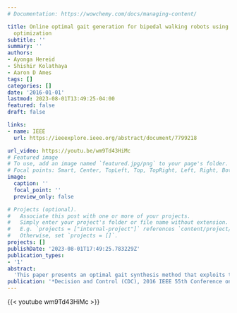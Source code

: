 ```yaml
---
# Documentation: https://wowchemy.com/docs/managing-content/

title: Online optimal gait generation for bipedal walking robots using legendre pseudospectral
  optimization
subtitle: ''
summary: ''
authors:
- Ayonga Hereid
- Shishir Kolathaya
- Aaron D Ames
tags: []
categories: []
date: '2016-01-01'
lastmod: 2023-08-01T13:49:25-04:00
featured: false
draft: false

links:
- name: IEEE
  url: https://ieeexplore.ieee.org/abstract/document/7799218

url_video: https://youtu.be/wm9Td43HiMc
# Featured image
# To use, add an image named `featured.jpg/png` to your page's folder.
# Focal points: Smart, Center, TopLeft, Top, TopRight, Left, Right, BottomLeft, Bottom, BottomRight.
image:
  caption: ''
  focal_point: ''
  preview_only: false

# Projects (optional).
#   Associate this post with one or more of your projects.
#   Simply enter your project's folder or file name without extension.
#   E.g. `projects = ["internal-project"]` references `content/project/deep-learning/index.md`.
#   Otherwise, set `projects = []`.
projects: []
publishDate: '2023-08-01T17:49:25.783229Z'
publication_types:
- '1'
abstract: 
  'This paper presents an optimal gait synthesis method that exploits the full body dynamics of robots using the Hybrid Zero Dynamics (HZD) control framework and-for the first time-experimentally realizes online HZD gait generation for a planar underactuated robot. Hybrid zero dynamics is an established theoretical framework that formally enables stable control of dynamic locomotion by enforcing virtual constraints through feedback controllers. An essential part of successfully realizing dynamic walking with HZD framework is determining parameters of the virtual constraints that satisfy hybrid invariant condition via nonlinear constrained optimization. Due to the complexity of the full hybrid system model of the robot, these optimization problems often suffer from slow convergence and local minima. In this paper, we improve the reliability of the HZD gait optimization and significantly increase the convergence speed by taking advantage of the direct transcription formulation and the exponential convergence of the global orthogonal collocation (a.k.a. pseudospectral) method. As a result, generating HZD gaits online becomes feasible with an average computation time less than 0.5 seconds, as will be demonstrated experimentally on a bipedal robot.'
publication: '*Decision and Control (CDC), 2016 IEEE 55th Conference on*'
---
```


{{< youtube wm9Td43HiMc >}}
